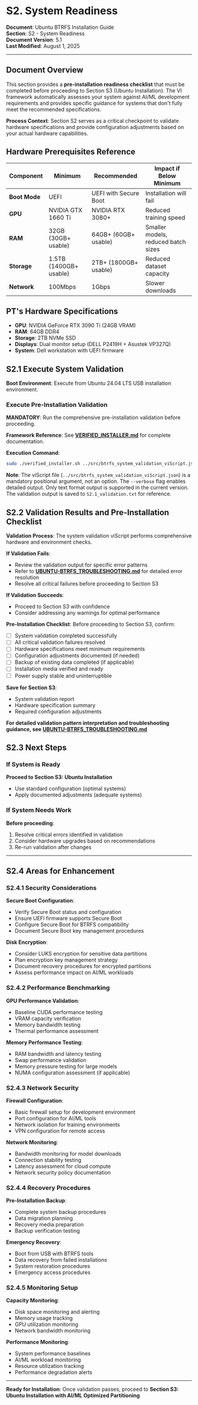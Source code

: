 # S2. System Readiness

**Document**: Ubuntu BTRFS Installation Guide  
**Section**: S2 - System Readiness  
**Document Version**: 5.1  
**Last Modified**: August 1, 2025

---

## Document Overview

This section provides a **pre-installation readiness checklist** that must be completed before proceeding to Section S3 (Ubuntu Installation). The VI framework automatically assesses your system against AI/ML development requirements and provides specific guidance for systems that don't fully meet the recommended specifications.

**Process Context**: Section S2 serves as a critical checkpoint to validate hardware specifications and provide configuration adjustments based on your actual hardware capabilities.

## Hardware Prerequisites Reference

| Component | Minimum | Recommended | Impact if Below Minimum |
| --- | --- | --- | --- |
| **Boot Mode** | UEFI | UEFI with Secure Boot | Installation will fail |
| **GPU** | NVIDIA GTX 1660 Ti | NVIDIA RTX 3080+ | Reduced training speed |
| **RAM** | 32GB (30GB+ usable) | 64GB+ (60GB+ usable) | Smaller models, reduced batch sizes |
| **Storage** | 1.5TB (1400GB+ usable) | 2TB+ (1800GB+ usable) | Reduced dataset capacity |
| **Network** | 100Mbps | 1Gbps | Slower downloads |

## PT's Hardware Specifications

- **GPU**: NVIDIA GeForce RTX 3090 Ti (24GB VRAM)
- **RAM**: 64GB DDR4
- **Storage**: 2TB NVMe SSD
- **Displays**: Dual monitor setup (DELL P2419H + Asustek VP327Q)
- **System**: Dell workstation with UEFI firmware

## S2.1 Execute System Validation

**Boot Environment**: Execute from Ubuntu 24.04 LTS USB installation environment.

### Execute Pre-Installation Validation

**MANDATORY**: Run the comprehensive pre-installation validation before proceeding.

**Framework Reference**: See **[VERIFIED_INSTALLER.md](VERIFIED_INSTALLER.md)** for complete documentation.

**Execution Command**:

```bash
sudo ./verified_installer.sh ../src/btrfs_system_validation_viScript.json --verbose | tee S2.1_validation.txt
```

**Note**: The viScript file (`../src/btrfs_system_validation_viScript.json`) is a mandatory positional argument, not an option. The `--verbose` flag enables detailed output. Only text format output is supported in the current version. The validation output is saved to `S2.1_validation.txt` for reference.



## S2.2 Validation Results and Pre-Installation Checklist

**Validation Process**: The system validation viScript performs comprehensive hardware and environment checks.

**If Validation Fails**:
- Review the validation output for specific error patterns
- Refer to **[UBUNTU-BTRFS_TROUBLESHOOTING.md](UBUNTU-BTRFS_TROUBLESHOOTING.md)** for detailed error resolution
- Resolve all critical failures before proceeding to Section S3

**If Validation Succeeds**:
- Proceed to Section S3 with confidence
- Consider addressing any warnings for optimal performance

**Pre-Installation Checklist**:
Before proceeding to Section S3, confirm:

- [ ]  System validation completed successfully
- [ ]  All critical validation failures resolved
- [ ]  Hardware specifications meet minimum requirements
- [ ]  Configuration adjustments documented (if needed)
- [ ]  Backup of existing data completed (if applicable)
- [ ]  Installation media verified and ready
- [ ]  Power supply stable and uninterruptible

**Save for Section S3**:
- System validation report
- Hardware specification summary
- Required configuration adjustments

**For detailed validation pattern interpretation and troubleshooting guidance, see [UBUNTU-BTRFS_TROUBLESHOOTING.md](UBUNTU-BTRFS_TROUBLESHOOTING.md)**

## S2.3 Next Steps

### If System is Ready
**Proceed to Section S3: Ubuntu Installation**
- Use standard configuration (optimal systems)
- Apply documented adjustments (adequate systems)

### If System Needs Work
**Before proceeding**:
1. Resolve critical errors identified in validation
2. Consider hardware upgrades based on recommendations
3. Re-run validation after changes

---

## S2.4 Areas for Enhancement

### S2.4.1 Security Considerations

**Secure Boot Configuration**:
- Verify Secure Boot status and configuration
- Ensure UEFI firmware supports Secure Boot
- Configure Secure Boot for BTRFS compatibility
- Document Secure Boot key management procedures

**Disk Encryption**:
- Consider LUKS encryption for sensitive data partitions
- Plan encryption key management strategy
- Document recovery procedures for encrypted partitions
- Assess performance impact on AI/ML workloads

### S2.4.2 Performance Benchmarking

**GPU Performance Validation**:
- Baseline CUDA performance testing
- VRAM capacity verification
- Memory bandwidth testing
- Thermal performance assessment

**Memory Performance Testing**:
- RAM bandwidth and latency testing
- Swap performance validation
- Memory pressure testing for large models
- NUMA configuration assessment (if applicable)

### S2.4.3 Network Security

**Firewall Configuration**:
- Basic firewall setup for development environment
- Port configuration for AI/ML tools
- Network isolation for training environments
- VPN configuration for remote access

**Network Monitoring**:
- Bandwidth monitoring for model downloads
- Connection stability testing
- Latency assessment for cloud compute
- Network security policy documentation

### S2.4.4 Recovery Procedures

**Pre-Installation Backup**:
- Complete system backup procedures
- Data migration planning
- Recovery media preparation
- Backup verification testing

**Emergency Recovery**:
- Boot from USB with BTRFS tools
- Data recovery from failed installations
- System restoration procedures
- Emergency access procedures

### S2.4.5 Monitoring Setup

**Capacity Monitoring**:
- Disk space monitoring and alerting
- Memory usage tracking
- GPU utilization monitoring
- Network bandwidth monitoring

**Performance Monitoring**:
- System performance baselines
- AI/ML workload monitoring
- Resource utilization tracking
- Performance degradation alerts

---

**Ready for Installation**: Once validation passes, proceed to **Section S3: Ubuntu Installation with AI/ML Optimized Partitioning** 